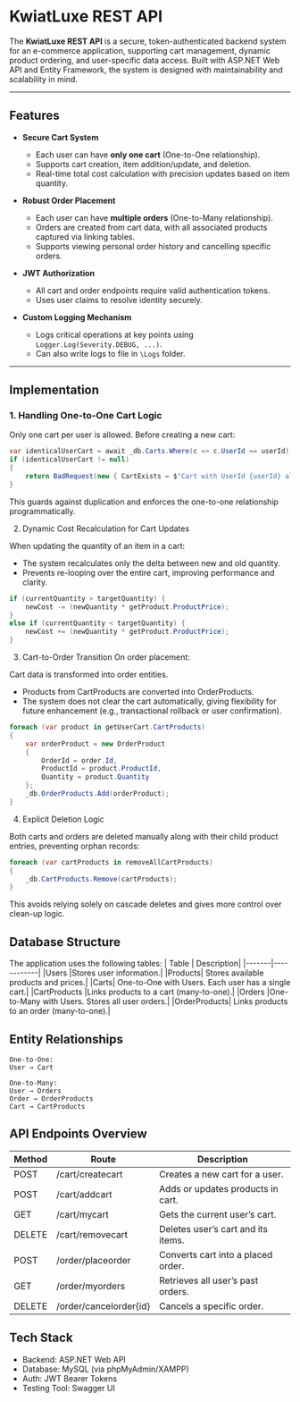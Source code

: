 # KwiatLuxe REST API

The **KwiatLuxe REST API** is a secure, token-authenticated backend system for an e-commerce application, supporting cart management, dynamic product ordering, and user-specific data access. Built with ASP.NET Web API and Entity Framework, the system is designed with maintainability and scalability in mind.

---

## Features

- **Secure Cart System**  
  - Each user can have **only one cart** (One-to-One relationship).
  - Supports cart creation, item addition/update, and deletion.
  - Real-time total cost calculation with precision updates based on item quantity.

- **Robust Order Placement**  
  - Each user can have **multiple orders** (One-to-Many relationship).
  - Orders are created from cart data, with all associated products captured via linking tables.
  - Supports viewing personal order history and cancelling specific orders.

- **JWT Authorization**  
  - All cart and order endpoints require valid authentication tokens.
  - Uses user claims to resolve identity securely.

- **Custom Logging Mechanism**  
  - Logs critical operations at key points using `Logger.Log(Severity.DEBUG, ...)`.
  - Can also write logs to file in `\Logs` folder.
---

## Implementation

### 1. **Handling One-to-One Cart Logic**
Only one cart per user is allowed. Before creating a new cart:
```csharp
var identicalUserCart = await _db.Carts.Where(c => c.UserId == userId).FirstOrDefaultAsync();
if (identicalUserCart != null) 
{
    return BadRequest(new { CartExists = $"Cart with UserId {userId} already exists." });
}
```
This guards against duplication and enforces the one-to-one relationship programmatically.

2. Dynamic Cost Recalculation for Cart Updates

When updating the quantity of an item in a cart:

- The system recalculates only the delta between new and old quantity.
- Prevents re-looping over the entire cart, improving performance and clarity.
```csharp
if (currentQuantity > targetQuantity) {
    newCost -= (newQuantity * getProduct.ProductPrice);
}
else if (currentQuantity < targetQuantity) {
    newCost += (newQuantity * getProduct.ProductPrice);
}
```
3. Cart-to-Order Transition On order placement:

Cart data is transformed into order entities.

- Products from CartProducts are converted into OrderProducts.
- The system does not clear the cart automatically, giving flexibility for future enhancement (e.g., transactional rollback or user confirmation).

```csharp
foreach (var product in getUserCart.CartProducts)
{
    var orderProduct = new OrderProduct
    {
        OrderId = order.Id,
        ProductId = product.ProductId,
        Quantity = product.Quantity
    };
    _db.OrderProducts.Add(orderProduct);
}
```
4. Explicit Deletion Logic

Both carts and orders are deleted manually along with their child product entries, preventing orphan records:
```csharp
foreach (var cartProducts in removeAllCartProducts)
{
    _db.CartProducts.Remove(cartProducts);
}
```
This avoids relying solely on cascade deletes and gives more control over clean-up logic.

## Database Structure

The application uses the following tables:
| Table	| Description|
|-------|------------|
|Users	|Stores user information.|
|Products|	Stores available products and prices.|
|Carts|	One-to-One with Users. Each user has a single cart.|
|CartProducts	|Links products to a cart (many-to-one).|
|Orders	|One-to-Many with Users. Stores all user orders.|
|OrderProducts|	Links products to an order (many-to-one).|

## Entity Relationships

    One-to-One:
    User → Cart

    One-to-Many:
    User → Orders
    Order → OrderProducts
    Cart → CartProducts

## API Endpoints Overview
|Method|	Route|	Description|
|------|--------|--------------|
|POST|	/cart/createcart|	Creates a new cart for a user.|
POST|	/cart/addcart|	Adds or updates products in cart.|
GET	|/cart/mycart|	Gets the current user’s cart.|
DELETE|	/cart/removecart|	Deletes user’s cart and its items.|
POST|	/order/placeorder|	Converts cart into a placed order.|
GET	|/order/myorders	| Retrieves all user’s past orders.|
|DELETE|	/order/cancelorder{id}|	Cancels a specific order.|

## Tech Stack

- Backend: ASP.NET Web API
- Database: MySQL (via phpMyAdmin/XAMPP)
- Auth: JWT Bearer Tokens
- Testing Tool: Swagger UI
